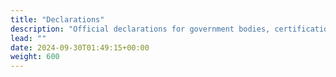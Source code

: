 ```yaml
---
title: "Declarations"
description: "Official declarations for government bodies, certifications and enterprises"
lead: ""
date: 2024-09-30T01:49:15+00:00
weight: 600
---
```

